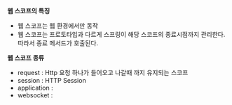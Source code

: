 
**웹 스코프의 특징**

- 웹 스코프는 웹 환경에서만 동작  
- 웹 스코프는 프로토타입과 다르게 스프링이 해당 스코프의 종료시점까지 관리한다. 따라서 종료 메서드가 호출된다.

**웹 스코프 종류**

- request : Http 요청 하나가 들어오고 나갈때 까지 유지되는 스코프
- session : HTTP Session 
- application : 
- websocket : 